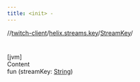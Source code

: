 ```yaml
---
title: <init> -
---
```

//[twitch-client](../../index.md)/[helix.streams.key](../index.md)/[StreamKey](index.md)/[<init>](-init-.md)



# <init>  
[jvm]  
Content  
fun [<init>](-init-.md)(streamKey: [String](https://kotlinlang.org/api/latest/jvm/stdlib/kotlin/-string/index.html))  



